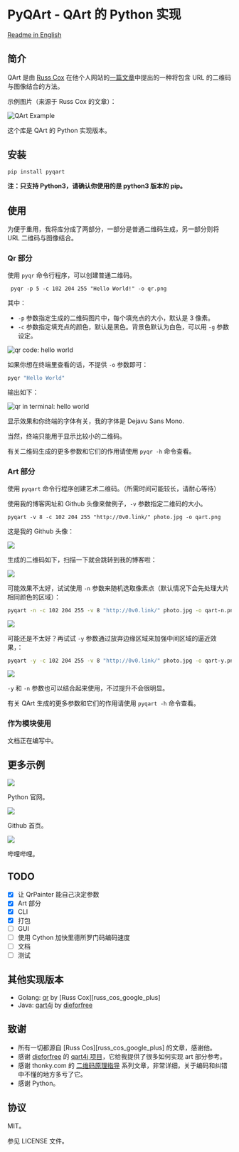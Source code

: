 # PyQArt - QArt 的  Python 实现

[Readme in English](https://github.com/7sDream/pyqart/blob/master/README.md)

## 简介

QArt 是由 [Russ Cox][russ-cos-google-plus] 在他个人网站的[一篇文章][qart-article]中提出的一种将包含 URL 的二维码与图像结合的方法。

示例图片（来源于 Russ Cox 的文章）：

![QArt Example][qart-example]

这个库是 QArt 的 Python 实现版本。

## 安装

```bash
pip install pyqart
```

**注：只支持 Python3，请确认你使用的是 python3 版本的 pip。**

## 使用

为便于重用，我将库分成了两部分，一部分是普通二维码生成，另一部分则将 URL 二维码与图像结合。

### Qr 部分

使用 `pyqr` 命令行程序，可以创建普通二维码。

```
 pyqr -p 5 -c 102 204 255 "Hello World!" -o qr.png
```

其中：

- `-p` 参数指定生成的二维码图片中，每个填充点的大小，默认是 3 像素。
- `-c` 参数指定填充点的颜色，默认是黑色。背景色默认为白色，可以用 `-g` 参数设定。

![qr code: hello world][my-qr-img]

如果你想在终端里查看的话，不提供 `-o` 参数即可：

```bash
pyqr "Hello World"
```

输出如下：

![qr in terminal: hello world][my-qr-terminal]

显示效果和你终端的字体有关，我的字体是 Dejavu Sans Mono.

当然，终端只能用于显示比较小的二维码。

有关二维码生成的更多参数和它们的作用请使用 `pyqr -h` 命令查看。

### Art 部分

使用 `pyqart` 命令行程序创建艺术二维码。（所需时间可能较长，请耐心等待）

使用我的博客网址和 Github 头像来做例子，`-v` 参数指定二维码的大小。

```
pyqart -v 8 -c 102 204 255 "http://0v0.link/" photo.jpg -o qart.png
```

这是我的 Github 头像：

![][my-github-avatar]

生成的二维码如下，扫描一下就会跳转到我的博客啦：

![][my-qart-img]

可能效果不太好，试试使用 `-n` 参数来随机选取像素点（默认情况下会先处理大片相同颜色的区域）：

```bash
pyqart -n -c 102 204 255 -v 8 "http://0v0.link/" photo.jpg -o qart-n.png
```

![][my-qart-n-img]

可能还是不太好？再试试 `-y` 参数通过放弃边缘区域来加强中间区域的逼近效果，：

```bash
pyqart -y -c 102 204 255 -v 8 "http://0v0.link/" photo.jpg -o qart-y.png
```

![][my-qart-y-img]

`-y` 和 `-n` 参数也可以结合起来使用，不过提升不会很明显。

有关 QArt 生成的更多参数和它们的作用请使用 `pyqart -h` 命令查看。

### 作为模块使用

文档正在编写中。

## 更多示例

![][python-qr]

Python 官网。

![][github-qr]

Github 首页。

![][bilibili-qr]

哔哩哔哩。

## TODO

- [x] 让 QrPainter 能自己决定参数
- [x] Art 部分
- [x] CLI
- [x] 打包
- [ ] GUI
- [ ] 使用 Cython 加快里德所罗门码编码速度
- [ ] 文档
- [ ] 测试

## 其他实现版本

- Golang: [qr][qr] by [Russ Cox][russ_cos_google_plus]
- Java: [qart4j][qart4j] by [dieforfree][dieforfree]

## 致谢

- 所有一切都源自 [Russ Cos][russ_cos_google_plus] 的文章，感谢他。
- 感谢 [dieforfree][dieforfree] 的 [qart4j 项目][qart4j]，它给我提供了很多如何实现 art 部分参考。
- 感谢 thonky.com 的 [二维码原理指导][tutorial] 系列文章，非常详细，关于编码和纠错中不懂的地方多亏了它。
- 感谢 Python。

## 协议

MIT。

参见 LICENSE 文件。

[russ-cos-google-plus]: https://plus.google.com/+RussCox-rsc
[qart-article]: http://research.swtch.com/qart
[qart-example]: http://ww4.sinaimg.cn/large/88e401f0gw1f6dl845naoj205g05ga9y.jpg
[my-qr-img]: http://ww3.sinaimg.cn/large/88e401f0gw1f6ir3ifivzj20370370ss.jpg
[my-qr-terminal]: http://ww2.sinaimg.cn/large/88e401f0gw1f6ir4taf7hj209008c3ze.jpg
[my-github-avatar]: http://ww3.sinaimg.cn/large/88e401f0gw1f6iyj9nuwhj2049049q2v.jpg
[my-qart-img]: http://ww3.sinaimg.cn/large/88e401f0gw1f6ir8t0mbej20490490t2.jpg
[my-qart-n-img]: http://ww1.sinaimg.cn/large/88e401f0gw1f6irh15ouuj2049049mxp.jpg
[my-qart-y-img]: http://ww2.sinaimg.cn/large/88e401f0gw1f6irbnfjozj20490490t4.jpg
[qr]: https://code.google.com/p/rsc/source/browse/qr
[dieforfree]: https://github.com/dieforfree
[qart4j]: https://github.com/dieforfree/qart4j
[tutorial]: http://www.thonky.com/qr-code-tutorial/

[python-qr]: http://ww1.sinaimg.cn/large/88e401f0gw1f6iz81tkwpj204x04xaaf.jpg
[github-qr]: http://ww4.sinaimg.cn/large/88e401f0gw1f6izdtv2kqj204x04x0sy.jpg
[bilibili-qr]: http://ww3.sinaimg.cn/large/88e401f0gw1f6j0ds93k9j204x04x74m.jpg
